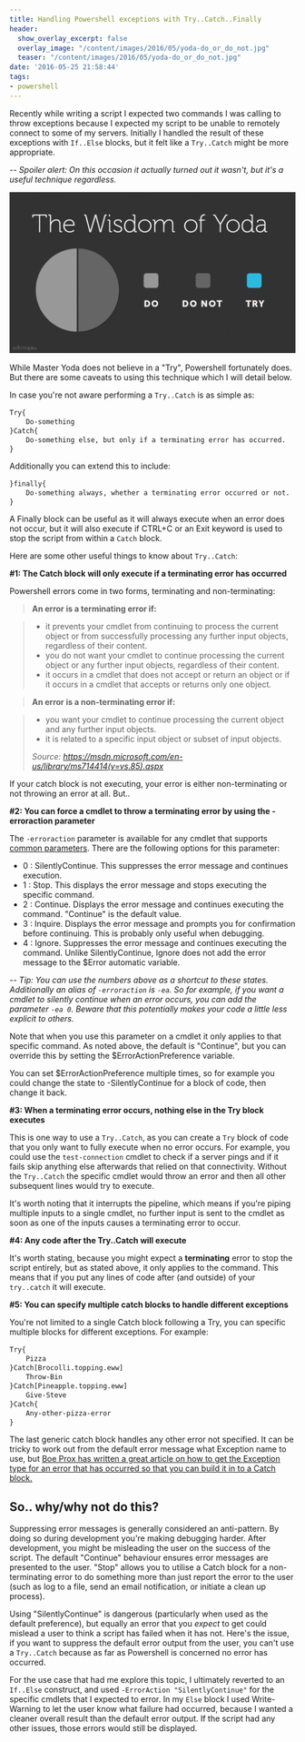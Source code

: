 ```yaml
---
title: Handling Powershell exceptions with Try..Catch..Finally
header:
  show_overlay_excerpt: false
  overlay_image: "/content/images/2016/05/yoda-do_or_do_not.jpg"
  teaser: "/content/images/2016/05/yoda-do_or_do_not.jpg"
date: '2016-05-25 21:58:44'
tags:
- powershell
---
```

Recently while writing a script I expected two commands I was calling to throw exceptions because I expected my script to be unable to remotely connect to some of my servers. Initially I handled the result of these exceptions with `If..Else` blocks, but it felt like a `Try..Catch` might be more appropriate.

*-- Spoiler alert: On this occasion it actually turned out it wasn't, but it's a useful technique regardless.*

![](/content/images/2016/05/yoda-wisdom-1.gif)

While Master Yoda does not believe in a "Try", Powershell fortunately does. But there are some caveats to using this technique which I will detail below. 

In case you're not aware performing a `Try..Catch` is as simple as:

```
Try{
    Do-something
}Catch{
    Do-something else, but only if a terminating error has occurred.
}
```
Additionally you can extend this to include:
```
}finally{
    Do-something always, whether a terminating error occurred or not.
}
```

A Finally block can be useful as it will always execute when an error does not occur, but it will also execute if CTRL+C or an Exit keyword is used to stop the script from within a `Catch` block.

Here are some other useful things to know about `Try..Catch`:

**#1: The Catch block will only execute if a terminating error has occurred**

Powershell errors come in two forms, terminating and non-terminating:

>**An error is a terminating error if:**

>- it prevents your cmdlet from continuing to process the current object or from successfully processing any further input objects, regardless of their content.
>- you do not want your cmdlet to continue processing the current object or any further input objects, regardless of their content.
>- it occurs in a cmdlet that does not accept or return an object or if it occurs in a cmdlet that accepts or returns only one object.

>**An error is a non-terminating error if:**

>- you want your cmdlet to continue processing the current object and any further input objects.
>- it is related to a specific input object or subset of input objects.
>
>*Source: https://msdn.microsoft.com/en-us/library/ms714414(v=vs.85).aspx*

If your catch block is not executing, your error is either non-terminating or not throwing an error at all. But..

**#2: You can force a cmdlet to throw a terminating error by using the -erroraction parameter**

The `-erroraction` parameter is available for any cmdlet that supports [common parameters](https://technet.microsoft.com/en-us/library/hh847884.aspx). There are the following options for this parameter:

- 0 : SilentlyContinue. This suppresses the error message and continues execution.
- 1 : Stop. This displays the error message and stops executing the specific command.
- 2 : Continue. Displays the error message and continues executing the command. "Continue" is the default value.
- 3 : Inquire. Displays the error message and prompts you for confirmation before continuing. This is probably only useful when debugging.
- 4 : Ignore. Suppresses the error message and continues executing the command. Unlike SilentlyContinue, Ignore does not add the error message to the $Error automatic variable. 

*-- Tip: You can use the numbers above as a shortcut to these states. Additionally an alias of `-erroraction` is `-ea`. So for example, if you want a cmdlet to silently continue when an error occurs, you can add the parameter `-ea 0`. Beware that this potentially makes your code a little less explicit to others.*

Note that when you use this parameter on a cmdlet it only applies to that specific command. As noted above, the default is "Continue", but you can override this by setting the $ErrorActionPreference variable. 

You can set $ErrorActionPreference multiple times, so for example you could change the state to -SilentlyContinue for a block of code, then change it back.

**#3: When a terminating error occurs, nothing else in the Try block executes**

This is one way to use a `Try..Catch`, as you can create a `Try` block of code that you only want to fully execute when no error occurs. For example, you could use the `test-connection` cmdlet to check if a server pings and if it fails skip anything else afterwards that relied on that connectivity. Without the `Try..Catch` the specific cmdlet would throw an error and then all other subsequent lines would try to execute.

It's worth noting that it interrupts the pipeline, which means if you're piping multiple inputs to a single cmdlet, no further input is sent to the cmdlet as soon as one of the inputs causes a terminating error to occur.

**#4: Any code after the Try..Catch will execute**

It's worth stating, because you might expect a **terminating** error to stop the script entirely, but as stated above, it only applies to the command. This means that if you put any lines of code after (and outside) of your `try..catch` it will execute.

**#5: You can specify multiple catch blocks to handle different exceptions**

You're not limited to a single Catch block following a Try, you can specific multiple blocks for different exceptions. For example:

```
Try{
    Pizza
}Catch[Brocolli.topping.eww]
    Throw-Bin
}Catch[Pineapple.topping.eww]
    Give-Steve
}Catch{
    Any-other-pizza-error
}
```

The last generic catch block handles any other error not specified. It can be tricky to work out from the default error message what Exception name to use, but [Boe Prox has written a great article on how to get the Exception type for an error that has occurred so that you can build it in to a Catch block.](https://learn-powershell.net/2015/04/09/quick-hits-finding-exception-types-with-powershell/)

## So.. why/why not do this?

Suppressing error messages is generally considered an anti-pattern. By doing so during development you're making debugging harder. After development, you might be misleading the user on the success of the script. The default "Continue" behaviour ensures error messages are presented to the user. "Stop" allows you to utilise a Catch block for a non-terminating error to do something more than just report the error to the user (such as log to a file, send an email notification, or initiate a clean up process). 

Using "SilentlyContinue" is dangerous (particularly when used as the default preference), but equally an error that you *expect* to get could mislead a user to think a script has failed when it has not. Here's the issue, if you want to suppress the default error output from the user, you can't use a `Try..Catch` because as far as Powershell is concerned no error has occurred.

For the use case that had me explore this topic, I ultimately reverted to an `If..Else` construct, and used `-ErrorAction "SilentlyContinue"` for the specific cmdlets that I expected to error. In my `Else` block I used Write-Warning to let the user know what failure had occurred, because I wanted a cleaner overall result than the default error output. If the script had any other issues, those errors would still be displayed. 